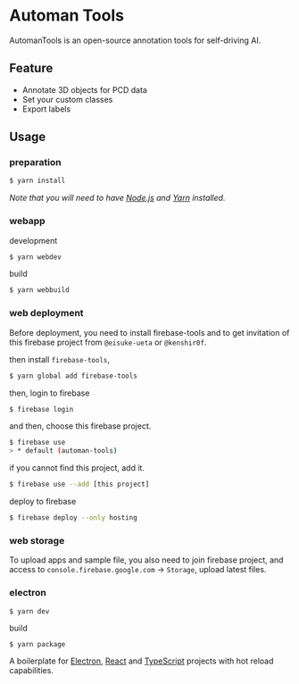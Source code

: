 # Automan Tools

AutomanTools is an open-source annotation tools for self-driving AI.

## Feature

- Annotate 3D objects for PCD data
- Set your custom classes
- Export labels

## Usage

### preparation

```sh
$ yarn install
```

_Note that you will need to have [Node.js](https://nodejs.org/) and [Yarn](https://yarnpkg.com/) installed._

### webapp

development

```sh
$ yarn webdev
```

build

```sh
$ yarn webbuild
```

### web deployment

Before deployment, you need to install firebase-tools
and to get invitation of this firebase project from `@eisuke-ueta` or `@kenshir0f`.

then install `firebase-tools`,

```sh
$ yarn global add firebase-tools
```

then, login to firebase

```sh
$ firebase login
```

and then, choose this firebase project.

```sh
$ firebase use
> * default (automan-tools)
```

if you cannot find this project, add it.

```sh
$ firebase use --add [this project]
```

deploy to firebase

```sh
$ firebase deploy --only hosting
```

### web storage

To upload apps and sample file, you also need to join firebase project,
and access to `console.firebase.google.com` → `Storage`, upload latest files.

### electron

```sh
$ yarn dev
```

build

```
$ yarn package
```

A boilerplate for [Electron](https://www.electronjs.org/), [React](https://reactjs.org/) and [TypeScript](https://www.typescriptlang.org/) projects with hot reload capabilities.
